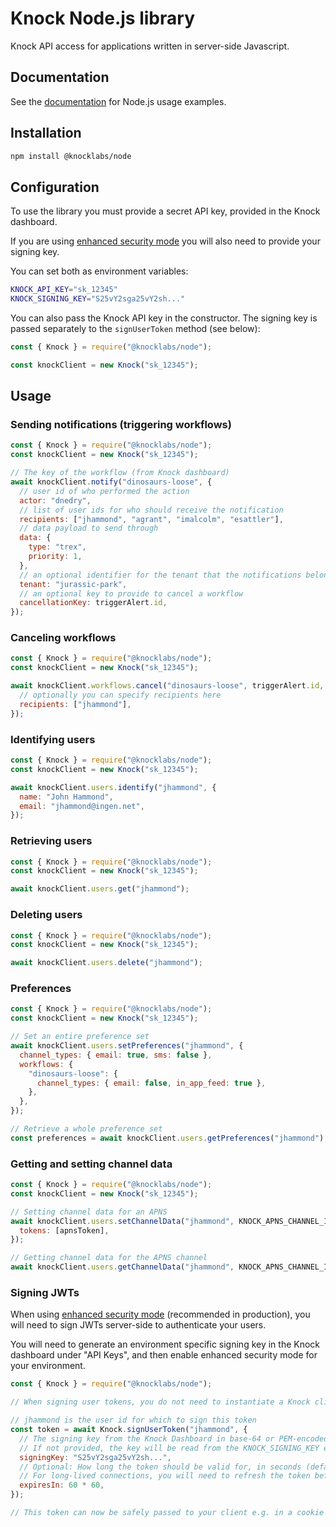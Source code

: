 # Knock Node.js library

Knock API access for applications written in server-side Javascript.

## Documentation

See the [documentation](https://docs.knock.app) for Node.js usage examples.

## Installation

```bash
npm install @knocklabs/node
```

## Configuration

To use the library you must provide a secret API key, provided in the Knock dashboard.

If you are using [enhanced security mode](https://docs.knock.app/client-integration/authenticating-users) you will also need to provide your signing key.

You can set both as environment variables:

```bash
KNOCK_API_KEY="sk_12345"
KNOCK_SIGNING_KEY="S25vY2sga25vY2sh..."
```

You can also pass the Knock API key in the constructor. The signing key is passed separately to the `signUserToken` method (see below):

```javascript
const { Knock } = require("@knocklabs/node");

const knockClient = new Knock("sk_12345");
```

## Usage

### Sending notifications (triggering workflows)

```javascript
const { Knock } = require("@knocklabs/node");
const knockClient = new Knock("sk_12345");

// The key of the workflow (from Knock dashboard)
await knockClient.notify("dinosaurs-loose", {
  // user id of who performed the action
  actor: "dnedry",
  // list of user ids for who should receive the notification
  recipients: ["jhammond", "agrant", "imalcolm", "esattler"],
  // data payload to send through
  data: {
    type: "trex",
    priority: 1,
  },
  // an optional identifier for the tenant that the notifications belong to
  tenant: "jurassic-park",
  // an optional key to provide to cancel a workflow
  cancellationKey: triggerAlert.id,
});
```

### Canceling workflows

```javascript
const { Knock } = require("@knocklabs/node");
const knockClient = new Knock("sk_12345");

await knockClient.workflows.cancel("dinosaurs-loose", triggerAlert.id, {
  // optionally you can specify recipients here
  recipients: ["jhammond"],
});
```

### Identifying users

```javascript
const { Knock } = require("@knocklabs/node");
const knockClient = new Knock("sk_12345");

await knockClient.users.identify("jhammond", {
  name: "John Hammond",
  email: "jhammond@ingen.net",
});
```

### Retrieving users

```javascript
const { Knock } = require("@knocklabs/node");
const knockClient = new Knock("sk_12345");

await knockClient.users.get("jhammond");
```

### Deleting users

```javascript
const { Knock } = require("@knocklabs/node");
const knockClient = new Knock("sk_12345");

await knockClient.users.delete("jhammond");
```

### Preferences

```javascript
const { Knock } = require("@knocklabs/node");
const knockClient = new Knock("sk_12345");

// Set an entire preference set
await knockClient.users.setPreferences("jhammond", {
  channel_types: { email: true, sms: false },
  workflows: {
    "dinosaurs-loose": {
      channel_types: { email: false, in_app_feed: true },
    },
  },
});

// Retrieve a whole preference set
const preferences = await knockClient.users.getPreferences("jhammond");
```

### Getting and setting channel data

```javascript
const { Knock } = require("@knocklabs/node");
const knockClient = new Knock("sk_12345");

// Setting channel data for an APNS
await knockClient.users.setChannelData("jhammond", KNOCK_APNS_CHANNEL_ID, {
  tokens: [apnsToken],
});

// Getting channel data for the APNS channel
await knockClient.users.getChannelData("jhammond", KNOCK_APNS_CHANNEL_ID);
```

### Signing JWTs

When using [enhanced security mode](https://docs.knock.app/client-integration/authenticating-users) (recommended in production), you will need to sign JWTs server-side to authenticate your users.

You will need to generate an environment specific signing key in the Knock dashboard under "API Keys", and then enable enhanced security mode for your environment.

```javascript
const { Knock } = require("@knocklabs/node");

// When signing user tokens, you do not need to instantiate a Knock client.

// jhammond is the user id for which to sign this token
const token = await Knock.signUserToken("jhammond", {
  // The signing key from the Knock Dashboard in base-64 or PEM-encoded format.
  // If not provided, the key will be read from the KNOCK_SIGNING_KEY environment variable.
  signingKey: "S25vY2sga25vY2sh...",
  // Optional: How long the token should be valid for, in seconds (default 1 hour)
  // For long-lived connections, you will need to refresh the token before it expires.
  expiresIn: 60 * 60,
});

// This token can now be safely passed to your client e.g. in a cookie or API response.
```
